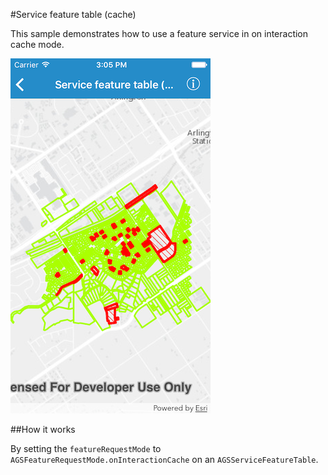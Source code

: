 #Service feature table (cache)

This sample demonstrates how to use a feature service in on interaction cache mode.

![](image1.png)

##How it works

By setting the `featureRequestMode` to `AGSFeatureRequestMode.onInteractionCache` on an `AGSServiceFeatureTable`.
